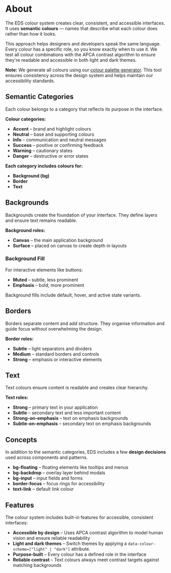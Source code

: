 # About

The EDS colour system creates clear, consistent, and accessible interfaces. It uses **semantic colours** — names that describe what each colour does rather than how it looks.

This approach helps designers and developers speak the same language. Every colour has a specific role, so you know exactly when to use it. We test all colour combinations with the APCA contrast algorithm to ensure they're readable and accessible in both light and dark themes.

**Note:** We generate all colours using our [colour palette generator](https://color-palette-generator-eds-prod.radix.equinor.com/). This tool ensures consistency across the design system and helps maintain our accessibility standards.

## Semantic Categories

Each colour belongs to a category that reflects its purpose in the interface.

**Colour categories:**

- **Accent** – brand and highlight colours
- **Neutral** – base and supporting colours
- **Info** – communication and neutral messages
- **Success** – positive or confirming feedback
- **Warning** – cautionary states
- **Danger** – destructive or error states

**Each category includes colours for:**

- **Background (bg)**
- **Border**
- **Text**

## Backgrounds

Backgrounds create the foundation of your interface. They define layers and ensure text remains readable.

**Background roles:**

- **Canvas** – the main application background
- **Surface** – placed on canvas to create depth in layouts

### Background Fill

For interactive elements like buttons:

- **Muted** – subtle, less prominent
- **Emphasis** – bold, more prominent

Background fills include default, hover, and active state variants.

## Borders

Borders separate content and add structure. They organise information and guide focus without overwhelming the design.

**Border roles:**

- **Subtle** – light separators and dividers
- **Medium** – standard borders and controls
- **Strong** – emphasis or interactive elements

## Text

Text colours ensure content is readable and creates clear hierarchy.

**Text roles:**

- **Strong** – primary text in your application
- **Subtle** – secondary text and less important content
- **Strong-on-emphasis** – text on emphasis backgrounds
- **Subtle-on-emphasis** – secondary text on emphasis backgrounds

## Concepts

In addition to the semantic categories, EDS includes a few **design decisions** used across components and patterns.

- **bg-floating** – floating elements like tooltips and menus
- **bg-backdrop** – overlay layer behind modals
- **bg-input** – input fields and forms
- **border-focus** – focus rings for accessibility
- **text-link** – default link colour

## Features

The colour system includes built-in features for accessible, consistent interfaces:

- **Accessible by design** – Uses APCA contrast algorithm to model human vision and ensure reliable readability
- **Light and dark themes** – Switch themes by applying a `data-colour-scheme=["light" | "dark"]` attribute.
- **Purpose-built** – Every colour has a defined role in the interface
- **Reliable contrast** – Text colours always meet contrast targets against matching backgrounds

